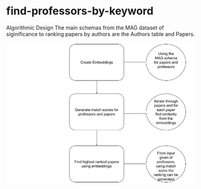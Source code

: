 # find-professors-by-keyword
Algorithmic Design
The main schemas from the MAG dataset of siginificance to ranking papers by authors are the Authors table and Papers. 

![alt text](https://github.com/Forward-UIUC-2022S/sanjana-pingali-find-professors-by-keyword/blob/main/Untitled%20drawing%20(9).jpg)
